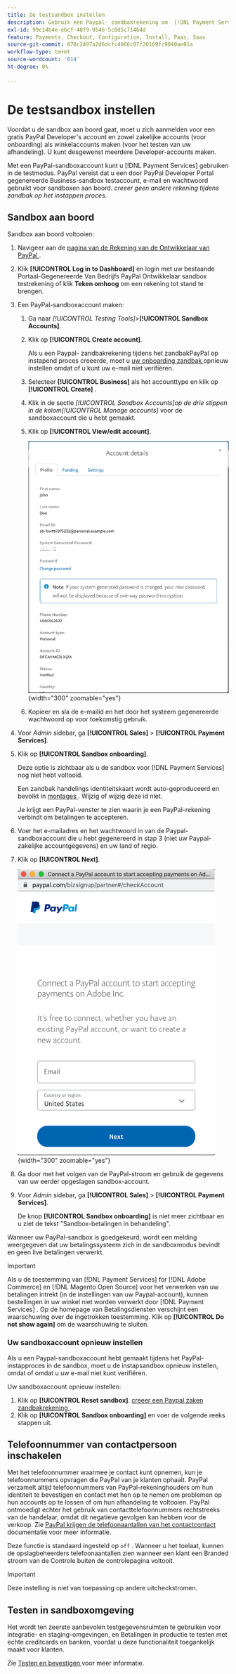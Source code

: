 ```yaml
---
title: De testsandbox instellen
description: Gebruik een Paypal- zandbakrekening om  [!DNL Payment Services]  op testwijze te gebruiken.
exl-id: 99c14b4e-e6cf-48f9-9546-5c0d5c71464d
feature: Payments, Checkout, Configuration, Install, Paas, Saas
source-git-commit: 870c2497a2d6dcfc4066c07f20169fc9040ae81a
workflow-type: tm+mt
source-wordcount: '614'
ht-degree: 0%

---
```


# De testsandbox instellen

Voordat u de sandbox aan boord gaat, moet u zich aanmelden voor een gratis PayPal Developer&#39;s account en zowel zakelijke accounts (voor onboarding) als winkelaccounts maken (voor het testen van uw afhandeling). U kunt desgewenst meerdere Developer-accounts maken.

Met een PayPal-sandboxaccount kunt u [!DNL Payment Services] gebruiken in de testmodus. PayPal vereist dat u een door PayPal Developer Portal gegenereerde Business-sandbox testaccount, e-mail en wachtwoord gebruikt voor sandboxen aan boord. *creeer geen andere rekening tijdens zandbak op het instappen proces.*

## Sandbox aan boord

Sandbox aan boord voltooien:

1. Navigeer aan de [ pagina van de Rekening van de Ontwikkelaar van PayPal ](https://developer.paypal.com/developer/accounts/).
1. Klik **[!UICONTROL Log in to Dashboard]** en login met uw bestaande Portaal-Gegenereerde Van Bedrijfs PayPal Ontwikkelaar sandbox testrekening of klik **Teken omhoog** om een rekening tot stand te brengen.
1. Een PayPal-sandboxaccount maken:
   1. Ga naar _[!UICONTROL Testing Tools]_>**[!UICONTROL Sandbox Accounts]**.
   1. Klik op **[!UICONTROL Create account]**.

      Als u een Paypal- zandbakrekening tijdens het zandbakPayPal op instapend proces creeerde, moet u [ uw onboarding zandbak ](#reset-your-sandbox-account) opnieuw instellen omdat of u kunt uw e-mail niet verifiëren.

   1. Selecteer **[!UICONTROL Business]** als het accounttype en klik op **[!UICONTROL Create]** .
   1. Klik in de sectie _[!UICONTROL Sandbox Accounts]_op de drie stippen in de kolom_[!UICONTROL Manage accounts]_ voor de sandboxaccount die u hebt gemaakt.
   1. Klik op **[!UICONTROL View/edit account]**.

      ![ PayPal - Mening/geef zandbakrekening uit ](assets/onboarding-viewedit-sandbox.png){width="300" zoomable="yes"}

   1. Kopieer en sla de e-mailid en het door het systeem gegenereerde wachtwoord op voor toekomstig gebruik.

1. Voor _Admin_ sidebar, ga **[!UICONTROL Sales]** > **[!UICONTROL Payment Services]**.
1. Klik op **[!UICONTROL Sandbox onboarding]**.

   Deze optie is zichtbaar als u de sandbox voor [!DNL Payment Services] nog niet hebt voltooid.

   Een zandbak handelings identiteitskaart wordt auto-geproduceerd en bevolkt in [ montages ](configure-admin.md). Wijzig of wijzig deze id niet.

   Je krijgt een PayPal-venster te zien waarin je een PayPal-rekening verbindt om betalingen te accepteren.

1. Voer het e-mailadres en het wachtwoord in van de Paypal-sandboxaccount die u hebt gegenereerd in stap 3 (niet uw Paypal-zakelijke accountgegevens) en uw land of regio.
1. Klik op **[!UICONTROL Next]**.

   ![ PayPal - Connect PayPal-rekening voor betalingen ](assets/paypal-connectacct.png){width="300" zoomable="yes"}

1. Ga door met het volgen van de PayPal-stroom en gebruik de gegevens van uw eerder opgeslagen sandbox-account.
1. Voor _Admin_ sidebar, ga **[!UICONTROL Sales]** > **[!UICONTROL Payment Services]**.

   De knop **[!UICONTROL Sandbox onboarding]** is niet meer zichtbaar en u ziet de tekst &quot;Sandbox-betalingen in behandeling&quot;.

Wanneer uw PayPal-sandbox is goedgekeurd, wordt een melding weergegeven dat uw betalingssysteem zich in de sandboxmodus bevindt en geen live betalingen verwerkt.

>[!IMPORTANT]
>
>Als u de toestemming van [!DNL Payment Services] for [!DNL Adobe Commerce] en [!DNL Magento Open Source] voor het verwerken van uw betalingen intrekt (in de instellingen van uw Paypal-account), kunnen bestellingen in uw winkel niet worden verwerkt door [!DNL Payment Services] . Op de homepage van Betalingsdiensten verschijnt een waarschuwing over de ingetrokken toestemming. Klik op **[!UICONTROL Do not show again]** om de waarschuwing te sluiten.

### Uw sandboxaccount opnieuw instellen

Als u een Paypal-sandboxaccount hebt gemaakt tijdens het PayPal-instapproces in de sandbox, moet u de instapsandbox opnieuw instellen, omdat of omdat u uw e-mail niet kunt verifiëren.

Uw sandboxaccount opnieuw instellen:

1. Klik op **[!UICONTROL Reset sandbox]**. [ creeer een Paypal zaken zandbakrekening ](https://developer.paypal.com/docs/api-basics/sandbox/accounts/#create-a-business-sandbox-account).
1. Klik op **[!UICONTROL Sandbox onboarding]** en voer de volgende reeks stappen uit.

## Telefoonnummer van contactpersoon inschakelen

Met het telefoonnummer waarmee je contact kunt opnemen, kun je telefoonnummers opvragen die PayPal van je klanten ophaalt. PayPal verzamelt altijd telefoonnummers van PayPal-rekeninghouders om hun identiteit te bevestigen en contact met hen op te nemen om problemen op hun accounts op te lossen of om hun afhandeling te voltooien. PayPal ontmoedigt echter het gebruik van contacttelefoonnummers rechtstreeks van de handelaar, omdat dit negatieve gevolgen kan hebben voor de verkoop. Zie [ PayPal krijgen de telefoonaantallen van het contactcontact ](https://www.sandbox.paypal.com/businessmanage/preferences/website) documentatie voor meer informatie.

Deze functie is standaard ingesteld op `off` . Wanneer u het toelaat, kunnen de opslagbeheerders telefoonaantallen zien wanneer een klant een Branded stroom van de Controle buiten de controlepagina voltooit.

>[!IMPORTANT]
>
>Deze instelling is niet van toepassing op andere uitcheckstromen.

## Testen in sandboxomgeving

Het wordt ten zeerste aanbevolen testgegevensruimten te gebruiken voor integratie- en staging-omgevingen, en Betalingen in productie te testen met echte creditcards en banken, voordat u deze functionaliteit toegankelijk maakt voor klanten.

Zie [ Testen en bevestigen ](test-validate.md) voor meer informatie.
